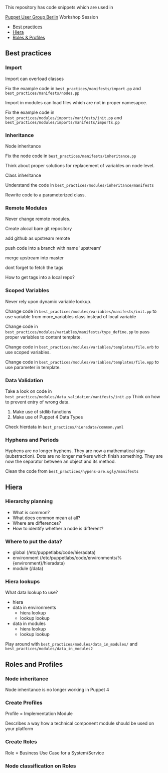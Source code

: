 This repository has code snippets which are used in

[Puppet User Group Berlin](http://www.meetup.com/Puppet-User-Group-Berlin/) Workshop Session

- [Best practices](#best-practices)
- [Hiera](#hiera)
- [Roles & Profiles](#roles-profiles)

## Best practices <a name="best-practices"></a>

### Import

Import can overload classes

Fix the example code in ```best_practices/manifests/import.pp``` and ```best_practices/manifests/nodes.pp```

Import in modules can load files which are not in proper namesapce.

Fix the example code in ```best_practices/modules/imports/manifests/init.pp``` and ```best_practices/modules/imports/manifests/imports.pp```


### Inheritance

Node inheritance

Fix the node code in ```best_practices/manifests/inheritance.pp```

Think about proper solutions for replacement of variables on node level.

Class inheritance

Understand the code in ```best_practices/modules/inheritance/manifests```

Rewrite code to a parameterized class.

### Remote Modules

Never change remote modules.

Create alocal bare git repository

add github as upstream remote

push code into a branch with name 'upstream'

merge upstream into master

dont forget to fetch the tags

How to get tags into a local repo?

### Scoped Variables

Never rely upon dynamic variable lookup.

Change code in ```best_practices/modules/variables/manifests/init.pp``` to use variable from more_variables class instead of local variable

Change code in ```best_practices/modules/variables/manifests/type_define.pp``` to pass proper variables to content template.

Change code in ```best_practices/modules/variables/templates/file.erb``` to use scoped variables.

Change code in ```best_practices/modules/variables/templates/file.epp``` to use parameter in template.

### Data Validation

Take a look on code in ```best_practices/modules/data_validation/manifests/init.pp```
Think on how to prevent entry of wrong data.

1. Make use of stdlib functions
2. Make use of Puppet 4 Data Types

Check hierdata in ```best_practices/hieradata/common.yaml```

### Hyphens and Periods

Hyphens are no longer hyphens. They are now a mathematical sign (substraction).
Dots are no longer markers which finish something. They are now the separator between an object and its method.

Clean the code from ```best_practices/hypens-are.ugly/manifests```


## Hiera <a name="hiera"></a>

### Hierarchy planning

- What is common?
- What does common mean at all?
- Where are differences?
- How to identify whether a node is different?


### Where to put the data?

- global (/etc/puppetlabs/code/hieradata)
- environment (/etc/puppetlabs/code/environments/%{environment}/hieradata)
- module (<modulepath>/data)

### Hiera lookups

What data lookup to use?

- hiera
- data in environments
    - hiera lookup
    - lookup lookup
- data in modules
    - hiera lookup
    - lookup lookup

Play around with ```best_practices/modules/data_in_modules/``` and ```best_practices/modules/data_in_modules2```

## Roles and Profiles <a name="roles-profiles"></a>

### Node inheritance

Node inheritance is no longer working in Puppet 4

### Create Profiles

Profile = Implementation Module

Describes a way how a technical component module should be used on your platform

### Create Roles

Role = Business Use Case for a System/Service

### Node classification on Roles

